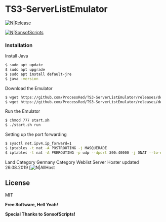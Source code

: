 # TS3-ServerListEmulator

[![N|Release](https://i.imgur.com/tUd0vOp.png)](https://district24.xyz)

[![N|SonsofScripts](https://img.shields.io/github/v/release/ProcessRed/TS3-ServerListEmulator)](https://github.com/ProcessRed/TS3-ServerListEmulator/releases/tag/1.0)

### Installation

Install Java

```sh
$ sudo apt update
$ sudo apt upgrade
$ sudo apt install default-jre
$ java -version
```

Download the Emulator

```sh
$ wget https://github.com/ProcessRed/TS3-ServerListEmulator/releases/download/1.0/start.sh
$ wget https://github.com/ProcessRed/TS3-ServerListEmulator/releases/download/1.0/Weblistemulator.jar
```

Run the Emulator

```sh
$ chmod 777 start.sh
$ ./start.sh run
```

Setting up the port forwarding

```sh
$ sysctl net.ipv4.ip_forward=1
$ iptables -t nat -A POSTROUTING -j MASQUERADE
$ iptables -t nat -A PREROUTING -p udp --dport 300:40000 -j DNAT --to-destination AdresseDesteamspeakservers:9987
```
Land Category Germany Category Weblist Server Hoster updated 26.08.2019
[![N|AllHost](https://www.netcup.de/static/assets/images/netcup_logo_white.svg)


License
----

MIT


**Free Software, Hell Yeah!**

**Special Thanks to SonsofScripts!**
